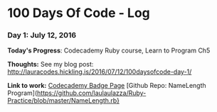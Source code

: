 # 100 Days Of Code - Log

### Day 1: July 12, 2016 

**Today's Progress**: Codecademy Ruby course, Learn to Program Ch5

**Thoughts:** See my blog post: http://lauracodes.hickling.is/2016/07/12/100daysofcode-day-1/

**Link to work:** [Codecademy Badge Page](https://www.codecademy.com/users/CraftyHickling/achievements) [Github Repo: NameLength Program](https://github.com/laulaulazza/Ruby-Practice/blob/master/NameLength.rb}


<!---
### Day 1: June 27, Monday
##### (delete me or comment me out)
**Today's Progress**: I've gone through many exercises on FreeCodeCamp.

**Thoughts** I've recently started coding, and it's a great feeling when I finally solve an algorithm challenge after a lot of attempts and hours spent.

**Link(s) to work**
1. [Find the Longest Word in a String](https://www.freecodecamp.com/challenges/find-the-longest-word-in-a-string)
2. [Title Case a Sentence](https://www.freecodecamp.com/challenges/title-case-a-sentence)
-->
